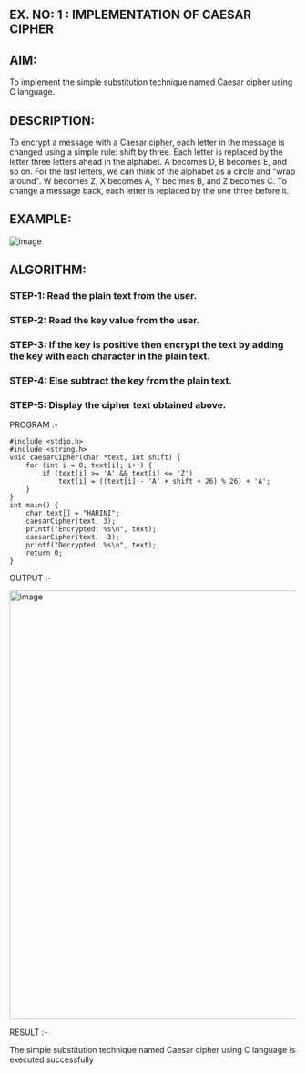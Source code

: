 ## EX. NO: 1 : IMPLEMENTATION OF CAESAR CIPHER
 

## AIM:

To implement the simple substitution technique named Caesar cipher using C language.

## DESCRIPTION:

To encrypt a message with a Caesar cipher, each letter in the message is changed using a simple rule: shift by three. Each letter is replaced by the letter three letters ahead in the alphabet. A becomes D, B becomes E, and so on. For the last letters, we can think of the
alphabet as a circle and "wrap around". W becomes Z, X becomes A, Y bec mes B, and Z
becomes C. To change a message back, each letter is replaced by the one three before it.

## EXAMPLE:



![image](https://github.com/Hemamanigandan/CNS/assets/149653568/eb9c6c43-8c80-4cdd-b9d4-91705a311c79)


## ALGORITHM:

### STEP-1: Read the plain text from the user.
### STEP-2: Read the key value from the user.
### STEP-3: If the key is positive then encrypt the text by adding the key with each character in the plain text.
### STEP-4: Else subtract the key from the plain text.
### STEP-5: Display the cipher text obtained above.


PROGRAM :-
```
#include <stdio.h>
#include <string.h>
void caesarCipher(char *text, int shift) {
    for (int i = 0; text[i]; i++) {       
        if (text[i] >= 'A' && text[i] <= 'Z')  
            text[i] = ((text[i] - 'A' + shift + 26) % 26) + 'A';
    }
}
int main() {
    char text[] = "HARINI";        
    caesarCipher(text, 3);         
    printf("Encrypted: %s\n", text);
    caesarCipher(text, -3);        
    printf("Decrypted: %s\n", text);
    return 0;
}
```

OUTPUT :-

<img width="1545" height="753" alt="image" src="https://github.com/user-attachments/assets/2a5355b9-9be3-490f-9381-ca0538cea5b9" />

RESULT :-

 The simple substitution technique named Caesar cipher using C language is executed successfully
